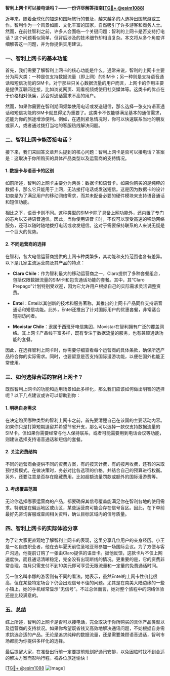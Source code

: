 **智利上网卡可以接电话吗？——一份详尽解答指南[[TG💪+ @esim1088](https://t.me/s/esim1088)]**

近年来，随着全球化的加速和国际旅行的普及，越来越多的人选择出国旅游或工作。智利作为一个风景如画、文化丰富的国家，自然吸引了许多游客和商务人士。然而，在前往智利之前，许多人会面临一个关键问题：智利的上网卡是否支持打电话？这个问题看似简单，但背后涉及的技术细节却相当复杂。本文将从多个角度详细解答这一问题，并为你提供实用建议。

### 一、智利上网卡的基本功能

首先，我们需要了解智利上网卡的核心功能是什么。通常来说，智利的上网卡主要分为两大类：一种是仅支持数据流量（即上网）的SIM卡；另一种则是支持语音通话和短信功能的SIM卡。对于那些只关心数据流量的用户而言，上网卡的作用主要是提供互联网连接，比如浏览网页、观看视频或使用社交媒体等。这类卡的优点在于价格相对低廉，适合对通话需求不高的用户。

然而，如果你需要在智利期间频繁使用电话或发送短信，那么选择一张支持语音通话和短信功能的SIM卡就显得尤为重要了。这类卡不仅能够满足基本的通信需求，还能为你的旅途增添便利。例如，在遇到紧急情况时，你可以快速联系当地的朋友或家人，或者通过拨打当地的客服热线解决问题。

### 二、智利上网卡能否接电话？

接下来，我们来回答文章开头提到的核心问题：智利上网卡是否可以接电话？答案是：这取决于你所购买的具体产品类型以及运营商的支持情况。

#### 1. 数据卡与语音卡的区别

如前所述，智利的上网卡主要分为两类：数据卡和语音卡。如果你购买的是纯粹的数据卡，那么它只能用于上网，无法接打电话或发送短信。这是因为数据卡的设计初衷是为了满足用户的移动网络需求，而并未配备必要的硬件模块来支持语音通话和短信功能。

相比之下，语音卡则不同。这种类型的SIM卡除了具备上网功能外，还内置了专门的芯片以支持语音通信。因此，当你使用语音卡时，不仅可以享受高速的移动网络服务，还可以随时随地拨打电话或收发短信。这对于需要保持联系的人来说无疑是一个巨大的优势。

#### 2. 不同运营商的选择

在智利，各大电信运营商提供的上网卡种类繁多，其功能和支持范围也各有差异。以下是几家主流运营商及其产品的特点：

- **Claro Chile**：作为智利最大的移动运营商之一，Claro提供了多种套餐组合，包括仅限数据流量的SIM卡和包含通话功能的套餐。其中，其“Claro Prepago”计划特别受欢迎，因为它允许用户根据自己的实际需求灵活调整资费。
  
- **Entel**：Entel以其创新的技术和服务著称，其推出的上网卡产品同样支持语音通话和短信功能。此外，Entel还推出了针对国际用户的优惠套餐，非常适合短期访问者。

- **Movistar Chile**：隶属于西班牙电信集团，Movistar在智利拥有广泛的覆盖网络。其上网卡产品线丰富多样，既有专注于数据流量的服务，也有兼顾通话功能的套餐。

因此，在选择智利上网卡时，你需要仔细查看每个运营商的具体条款，确保所选产品符合你的实际需求。同时，也要留意是否支持国际漫游功能，以便在国外也能正常使用。

### 三、如何选择合适的智利上网卡？

既然智利上网卡的功能和适用场景如此多样化，那么我们应该如何做出明智的选择呢？以下几点建议或许可以帮助到你：

#### 1. 明确自身需求

在决定购买哪种类型的智利上网卡之前，首先要清楚自己在该国的主要活动内容。如果你只是打算短期逗留并希望节省开支，那么可以选择一款仅支持数据流量的SIM卡。但如果你需要经常与他人保持联系，或者可能需要用到电话会议等功能，则建议选择支持语音通话和短信的套餐。

#### 2. 关注资费结构

不同的运营商会提供不同的资费方案，有的按天计费，有的按月收费，还有的采取预付费模式。在做决策时，务必对比各选项的价格，并结合自己的预算进行权衡。另外，还要注意是否存在隐藏费用，比如超额流量罚款或额外的国际漫游费等。

#### 3. 考虑覆盖范围

无论你选择哪家运营商的产品，都要确保其信号覆盖能满足你在智利各地的使用需求。特别是在偏远地区或山区，某些运营商可能会存在信号盲区。因此，在下单前最好先咨询客服或查阅相关资料，确认目标区域内的信号质量。

### 四、智利上网卡的实际体验分享

为了让大家更直观地了解智利上网卡的表现，这里分享几位用户的亲身经历。小王是一名自由职业者，他在去年夏天前往圣地亚哥参加一场国际会议。为了方便与客户沟通，他提前订购了一张由Claro提供的语音卡。据他反馈，这款卡片不仅上网速度快，而且通话清晰稳定，完全没有出现断线的情况。更重要的是，它的资费非常合理，每月只需支付不到10美元即可享受无限流量和一定量的免费通话时间。

另一位名叫李娜的游客则有不同的看法。她表示，虽然Entel的上网卡性价比很高，但在某些特定场合下仍会出现信号不佳的问题。尤其是在南美大陆边缘的一些小镇上，她的手机经常显示“无信号”。不过总体而言，她对整个旅程中的网络体验还是比较满意的。

### 五、总结

综上所述，智利的上网卡是否可以接电话，完全取决于你所购买的具体产品类型以及运营商的支持状况。如果你希望既省钱又高效地解决通讯问题，不妨根据自身需求挑选合适的产品。无论是追求纯粹的数据流量，还是需要兼顾语音通话，智利市场都能为你提供多样化的选择。

最后提醒大家，在准备出行前一定要提前规划好通讯安排，以免因临时找不到合适的解决方案而影响行程。祝各位旅途愉快！

[[TG💪+ @esim1088](https://t.me/s/esim1088) ![Image](https://i.postimg.cc/4NQfJmqS/Snipaste-2025-05-13-00-14-12.png)]